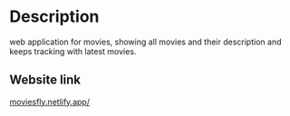 # Description
web application for movies, showing all movies and their description and keeps tracking with latest movies.

## Website link
[moviesfly.netlify.app/](moviesfly.netlify.app/)

